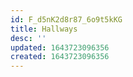 ```yaml
---
id: F_d5nK2d8r87_6o9t5kKG
title: Hallways
desc: ''
updated: 1643723096356
created: 1643723096356
---
```


